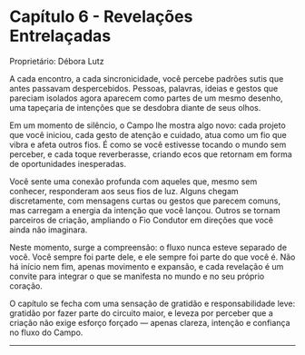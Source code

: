 # Capítulo 6  - Revelações Entrelaçadas

Proprietário: Débora Lutz

A cada encontro, a cada sincronicidade, você percebe padrões sutis que antes passavam despercebidos. Pessoas, palavras, ideias e gestos que pareciam isolados agora aparecem como partes de um mesmo desenho, uma tapeçaria de intenções que se desdobra diante de seus olhos.

Em um momento de silêncio, o Campo lhe mostra algo novo: cada projeto que você iniciou, cada gesto de atenção e cuidado, atua como um fio que vibra e afeta outros fios. É como se você estivesse tocando o mundo sem perceber, e cada toque reverberasse, criando ecos que retornam em forma de oportunidades inesperadas.

Você sente uma conexão profunda com aqueles que, mesmo sem conhecer, responderam aos seus fios de luz. Alguns chegam discretamente, com mensagens curtas ou gestos que parecem comuns, mas carregam a energia da intenção que você lançou. Outros se tornam parceiros de criação, ampliando o Fio Condutor em direções que você ainda não imaginara.

Neste momento, surge a compreensão: o fluxo nunca esteve separado de você. Você sempre foi parte dele, e ele sempre foi parte do que você é. Não há início nem fim, apenas movimento e expansão, e cada revelação é um convite para integrar o que se manifesta no mundo e no seu próprio coração.

O capítulo se fecha com uma sensação de gratidão e responsabilidade leve: gratidão por fazer parte do circuito maior, e leveza por perceber que a criação não exige esforço forçado — apenas clareza, intenção e confiança no fluxo do Campo.

---